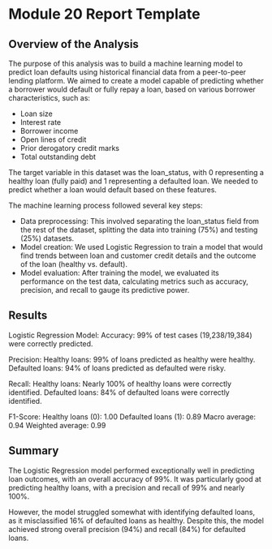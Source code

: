 # Module 20 Report Template

## Overview of the Analysis

The purpose of this analysis was to build a machine learning model to predict loan defaults 
using historical financial data from a peer-to-peer lending platform. We aimed to 
create a model capable of predicting whether a borrower would default or 
fully repay a loan, based on various borrower characteristics, such as:

* Loan size
* Interest rate
* Borrower income
* Open lines of credit
* Prior derogatory credit marks
* Total outstanding debt

The target variable in this dataset was the loan_status, with 0 representing a healthy loan (fully paid) and 1 representing a defaulted loan. We needed to predict whether a 
loan would default based on these features.

The machine learning process followed several key steps:

* Data preprocessing: This involved separating the loan_status field from the rest of the dataset, splitting the data into training (75%) and testing (25%) datasets.
* Model creation: We used Logistic Regression to train a model that would find trends between loan and customer credit details and the outcome of the loan (healthy vs. default).
* Model evaluation: After training the model, we evaluated its performance on the test data, calculating metrics such as accuracy, precision, and recall to gauge its predictive power.

## Results
Logistic Regression Model:
Accuracy:
    99% of test cases (19,238/19,384) were correctly predicted.

Precision:
    Healthy loans: 99% of loans predicted as healthy were healthy.
    Defaulted loans: 94% of loans predicted as defaulted were risky.

Recall:
    Healthy loans: Nearly 100% of healthy loans were correctly identified.
    Defaulted loans: 84% of defaulted loans were correctly identified.

F1-Score:
    Healthy loans (0): 1.00
    Defaulted loans (1): 0.89
    Macro average: 0.94
    Weighted average: 0.99

## Summary
The Logistic Regression model performed exceptionally well in predicting loan outcomes, with an overall accuracy of 99%. It was particularly good at predicting healthy loans, 
with a precision and recall of 99% and nearly 100%.

However, the model struggled somewhat with identifying defaulted loans, as it misclassified 16% of defaulted loans as healthy. Despite this, the model achieved strong overall 
precision (94%) and recall (84%) for defaulted loans.
